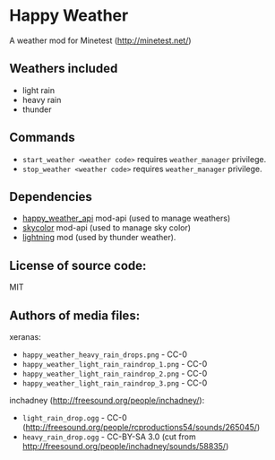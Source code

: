 Happy Weather
=======================
A weather mod for Minetest (http://minetest.net/)

Weathers included
-----------------------
* light rain
* heavy rain
* thunder

Commands
-----------------------
* `start_weather <weather code>` requires `weather_manager` privilege.
* `stop_weather <weather code>` requires `weather_manager` privilege.

Dependencies
-----------------------
* [happy_weather_api](https://github.com/xeranas/happy_weather_api) mod-api (used to manage weathers)
* [skycolor](https://github.com/xeranas/skycolor) mod-api (used to manage sky color)
* [lightning](https://github.com/minetest-mods/lightning) mod (used by thunder weather).


License of source code:
-----------------------
MIT

Authors of media files:
-----------------------

xeranas:

  * `happy_weather_heavy_rain_drops.png` - CC-0
  * `happy_weather_light_rain_raindrop_1.png` - CC-0
  * `happy_weather_light_rain_raindrop_2.png` - CC-0
  * `happy_weather_light_rain_raindrop_3.png` - CC-0

inchadney (http://freesound.org/people/inchadney/):

  * `light_rain_drop.ogg` - CC-0 (http://freesound.org/people/rcproductions54/sounds/265045/)
  * `heavy_rain_drop.ogg` - CC-BY-SA 3.0 (cut from http://freesound.org/people/inchadney/sounds/58835/)